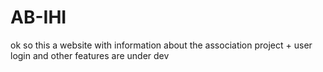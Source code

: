 # AB-IHI
ok so this a website with information about the association project + user login and other features are under dev
